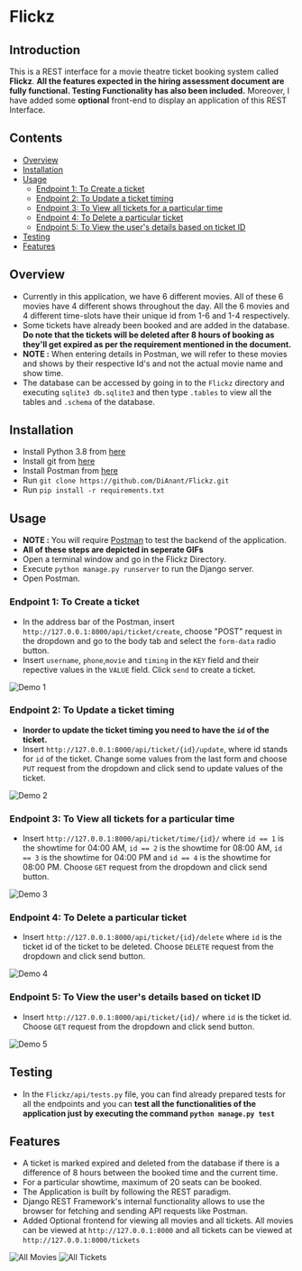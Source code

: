 # Flickz

## Introduction
This is a REST interface for a movie theatre ticket booking system called **Flickz**.
**All the features expected in the hiring assessment document are fully functional. Testing Functionality has also been included.** Moreover, I have added some **optional** front-end to display an application of this REST Interface.

## Contents
- [Overview](https://github.com/DiAnant/Flickz#overview)
- [Installation](https://github.com/DiAnant/Flickz#installation)
- [Usage](https://github.com/DiAnant/Flickz/#usage)
	- [Endpoint 1: To Create a ticket](https://github.com/DiAnant/Flickz/#endpoint-1-to-create-a-ticket)
	- [Endpoint 2: To Update a ticket timing](https://github.com/DiAnant/Flickz/#endpoint-2-to-update-a-ticket-timing)
	- [Endpoint 3: To View all tickets for a particular time](https://github.com/DiAnant/Flickz/#endpoint-3-to-view-all-tickets-for-a-particular-time)
	- [Endpoint 4: To Delete a particular ticket](https://github.com/DiAnant/Flickz/#endpoint-4-to-delete-a-particular-ticket)
	- [Endpoint 5: To View the user's details based on ticket ID](https://github.com/DiAnant/Flickz/#endpoint-5-to-view-the-users-details-based-on-ticket-id)
- [Testing](https://github.com/DiAnant/Flickz/#testing)
- [Features](https://github.com/DiAnant/Flickz/#features)

## Overview
* Currently in this application, we have 6 different movies. All of these 6 movies have 4 different shows throughout the day. All the 6 movies and 4 different time-slots have their unique id from 1-6 and 1-4 respectively.
* Some tickets have already been booked and are added in the database. **Do note that the tickets will be deleted after 8 hours of booking as they'll get expired as per the requirement mentioned in the document.**
* **NOTE :** When entering details in Postman, we will refer to these movies and shows by their respective Id's and not the actual movie name and show time.
* The database can be accessed by going in to the `Flickz` directory and executing `sqlite3 db.sqlite3` and then type `.tables` to view all the tables and `.schema` of the database.

## Installation
* Install Python 3.8 from [here](https://www.python.org/downloads/release/python-382/)
* Install git from [here](https://git-scm.com/downloads)
* Install Postman from [here](https://www.postman.com/downloads/)
* Run `git clone https://github.com/DiAnant/Flickz.git`
* Run `pip install -r requirements.txt`

## Usage
* **NOTE :** You will require [Postman](https://www.postman.com/downloads/) to test the backend of the application.
* **All of these steps are depicted in seperate GIFs**
* Open a terminal window and go in the Flickz Directory. 
* Execute `python manage.py runserver` to run the Django server.
* Open Postman.

### Endpoint 1: To Create a ticket
* In the address bar of the Postman, insert `http://127.0.0.1:8000/api/ticket/create`, choose "POST" request in the dropdown and go to the body tab and select the `form-data` radio button. 
* Insert `username`, `phone`,`movie` and `timing` in the `KEY` field and their repective values in the `VALUE` field. Click `send` to create a ticket.

![Demo 1](Demo/01.gif)

### Endpoint 2: To Update a ticket timing
* **Inorder to update the ticket timing you need to have the `id` of the ticket.**
* Insert `http://127.0.0.1:8000/api/ticket/{id}/update`, where id stands for `id` of the ticket. Change some values from the last form and choose `PUT` request from the dropdown and click send to update values of the ticket.

![Demo 2](Demo/02.gif)

### Endpoint 3: To View all tickets for a particular time
* Insert `http://127.0.0.1:8000/api/ticket/time/{id}/` where `id == 1` is the showtime for 04:00 AM, `id == 2` is the showtime for 08:00 AM, `id == 3` is the showtime for 04:00 PM and `id == 4` is the showtime for 08:00 PM. Choose `GET` request from the dropdown and click send button.

![Demo 3](Demo/03.gif)

### Endpoint 4: To Delete a particular ticket
* Insert `http://127.0.0.1:8000/api/ticket/{id}/delete` where `id` is the ticket id of the ticket to be deleted. Choose `DELETE` request from the dropdown and click send button.

![Demo 4](Demo/04.gif)

### Endpoint 5: To View the user's details based on ticket ID
* Insert `http://127.0.0.1:8000/api/ticket/{id}/` where `id` is the ticket id. Choose `GET` request from the dropdown and click send button.

![Demo 5](Demo/05.gif)

## Testing
* In the `Flickz/api/tests.py` file, you can find already prepared tests for all the endpoints and you can **test all the functionalities of the application just by executing the command `python manage.py test`**

## Features
* A ticket is marked expired and deleted from the database if there is a difference of 8 hours between the booked time and the current time.
* For a particular showtime, maximum of 20 seats can be booked.
* The Application is built by following the REST paradigm.
* Django REST Framework's internal functionality allows to use the browser for fetching and sending API requests like Postman.
* Added Optional frontend for viewing all movies and all tickets. All movies can be viewed at `http://127.0.0.1:8000` and all tickets can be viewed at `http://127.0.0.1:8000/tickets`

![All Movies](Demo/Frontend1.png)
![All Tickets](Demo/Frontend2.png)